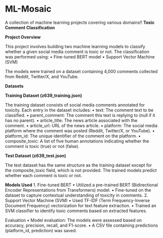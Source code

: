 # ML-Mosaic
A collection of machine learning projects covering various domains!!
**Toxic Comment Classification**



**Project Overview**

This project involves building two machine learning models to classify whether a given social media comment is toxic or not. The classification was performed using:
	•	Fine-tuned BERT model
	•	Support Vector Machine (SVM)

The models were trained on a dataset containing 4,000 comments collected from Reddit, Twitter/X, and YouTube.

**Datasets**

**Training Dataset (z639_training.json)**

The training dataset consists of social media comments annotated for toxicity. Each entry in the dataset includes:
	•	text: The comment text to be classified.
	•	parent_comment: The comment this text is replying to (null if it has no parent).
	•	article_title: The news article associated with the comment.
	•	article_url: URL of the news article.
	•	platform: The social media platform where the comment was posted (Reddit, Twitter/X, or YouTube).
	•	platform_id: The unique identifier of the comment on the platform.
	•	composite_toxic: A list of five human annotations indicating whether the comment is toxic (true) or not (false).

**Test Dataset (z639_test.json)**

The test dataset has the same structure as the training dataset except for the composite_toxic field, which is not provided. The trained models predict whether each comment is toxic or not.

**Models Used**
	1.	Fine-tuned BERT
	•	Utilized a pre-trained BERT (Bidirectional Encoder Representations from Transformers) model.
	•	Fine-tuned on the dataset to capture contextual understanding of toxicity in comments.
	2.	Support Vector Machine (SVM)
	•	Used TF-IDF (Term Frequency-Inverse Document Frequency) vectorization for text feature extraction.
	•	Trained an SVM classifier to identify toxic comments based on extracted features.

Evaluation 
	•	Model evaluation: The models were assessed based on accuracy, precision, recall, and F1-score.
	•	A CSV file containing predictions (platform_id, prediction) was saved.
    
